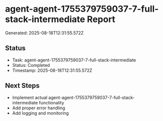 # agent-agent-1755379759037-7-full-stack-intermediate Report

Generated: 2025-08-18T12:31:55.572Z

## Status
- Task: agent-agent-1755379759037-7-full-stack-intermediate
- Status: Completed
- Timestamp: 2025-08-18T12:31:55.572Z

## Next Steps
- Implement actual agent-agent-1755379759037-7-full-stack-intermediate functionality
- Add proper error handling
- Add logging and monitoring
